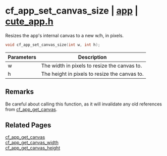 # cf_app_set_canvas_size | [app](https://github.com/RandyGaul/cute_framework/blob/master/docs/app_readme.md) | [cute_app.h](https://github.com/RandyGaul/cute_framework/blob/master/include/cute_app.h)

Resizes the app's internal canvas to a new w/h, in pixels.

```cpp
void cf_app_set_canvas_size(int w, int h);
```

Parameters | Description
--- | ---
w | The width in pixels to resize the canvas to.
h | The height in pixels to resize the canvas to.

## Remarks

Be careful about calling this function, as it will invalidate any old references from [cf_app_get_canvas](https://github.com/RandyGaul/cute_framework/blob/master/docs/app/cf_app_get_canvas.md).

## Related Pages

[cf_app_get_canvas](https://github.com/RandyGaul/cute_framework/blob/master/docs/app/cf_app_get_canvas.md)  
[cf_app_get_canvas_width](https://github.com/RandyGaul/cute_framework/blob/master/docs/app/cf_app_get_canvas_width.md)  
[cf_app_get_canvas_height](https://github.com/RandyGaul/cute_framework/blob/master/docs/app/cf_app_get_canvas_height.md)  

